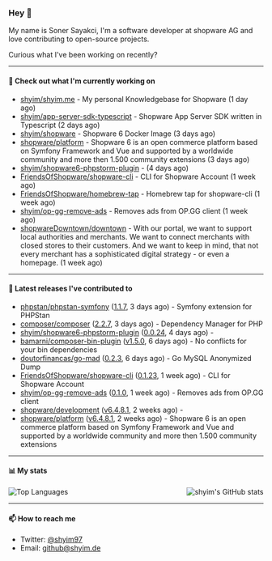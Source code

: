 ### Hey 👋

My name is Soner Sayakci, I'm a software developer at shopware AG and love contributing to open-source projects.

Curious what I've been working on recently?

---

#### 👷 Check out what I'm currently working on

- [shyim/shyim.me](https://github.com/shyim/shyim.me) - My personal Knowledgebase for Shopware (1 day ago)
- [shyim/app-server-sdk-typescript](https://github.com/shyim/app-server-sdk-typescript) - Shopware App Server SDK written in Typescript (2 days ago)
- [shyim/shopware](https://github.com/shyim/shopware) - Shopware 6 Docker Image (3 days ago)
- [shopware/platform](https://github.com/shopware/platform) - Shopware 6 is an open commerce platform based on Symfony Framework and Vue and supported by a worldwide community and more then 1.500 community extensions (3 days ago)
- [shyim/shopware6-phpstorm-plugin](https://github.com/shyim/shopware6-phpstorm-plugin) -  (4 days ago)
- [FriendsOfShopware/shopware-cli](https://github.com/FriendsOfShopware/shopware-cli) - CLI for Shopware Account (1 week ago)
- [FriendsOfShopware/homebrew-tap](https://github.com/FriendsOfShopware/homebrew-tap) - Homebrew tap for shopware-cli (1 week ago)
- [shyim/op-gg-remove-ads](https://github.com/shyim/op-gg-remove-ads) - Removes ads from OP.GG client (1 week ago)
- [shopwareDowntown/downtown](https://github.com/shopwareDowntown/downtown) - With our portal, we want to support local authorities and merchants. We want to connect merchants with closed stores to their customers. And we want to keep in mind, that not every merchant has a sophisticated digital strategy - or even a homepage. (1 week ago)

---

#### 🔭 Latest releases I've contributed to

- [phpstan/phpstan-symfony](https://github.com/phpstan/phpstan-symfony) ([1.1.7](https://github.com/phpstan/phpstan-symfony/releases/tag/1.1.7), 3 days ago) - Symfony extension for PHPStan
- [composer/composer](https://github.com/composer/composer) ([2.2.7](https://github.com/composer/composer/releases/tag/2.2.7), 3 days ago) - Dependency Manager for PHP
- [shyim/shopware6-phpstorm-plugin](https://github.com/shyim/shopware6-phpstorm-plugin) ([0.0.24](https://github.com/shyim/shopware6-phpstorm-plugin/releases/tag/0.0.24), 4 days ago) - 
- [bamarni/composer-bin-plugin](https://github.com/bamarni/composer-bin-plugin) ([v1.5.0](https://github.com/bamarni/composer-bin-plugin/releases/tag/v1.5.0), 6 days ago) - No conflicts for your bin dependencies
- [doutorfinancas/go-mad](https://github.com/doutorfinancas/go-mad) ([0.2.3](https://github.com/doutorfinancas/go-mad/releases/tag/0.2.3), 6 days ago) - Go MySQL Anonymized Dump
- [FriendsOfShopware/shopware-cli](https://github.com/FriendsOfShopware/shopware-cli) ([0.1.23](https://github.com/FriendsOfShopware/shopware-cli/releases/tag/0.1.23), 1 week ago) - CLI for Shopware Account
- [shyim/op-gg-remove-ads](https://github.com/shyim/op-gg-remove-ads) ([0.1.0](https://github.com/shyim/op-gg-remove-ads/releases/tag/0.1.0), 1 week ago) - Removes ads from OP.GG client
- [shopware/development](https://github.com/shopware/development) ([v6.4.8.1](https://github.com/shopware/development/releases/tag/v6.4.8.1), 2 weeks ago) - 
- [shopware/platform](https://github.com/shopware/platform) ([v6.4.8.1](https://github.com/shopware/platform/releases/tag/v6.4.8.1), 2 weeks ago) - Shopware 6 is an open commerce platform based on Symfony Framework and Vue and supported by a worldwide community and more then 1.500 community extensions

---

#### 📊 My stats

<img align="right" alt="shyim's GitHub stats" src="https://github-readme-stats.vercel.app/api?username=shyim&count_private=1&show_icons=true&" />

![Top Languages](https://github-readme-stats.vercel.app/api/top-langs/?username=shyim)

---

#### 📫 How to reach me

- Twitter: [@shyim97](https://twitter.com/shyim97)
- Email: [github@shyim.de](mailto://github@shyim.de)

